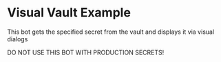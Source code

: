 # Visual Vault Example

This bot gets the specified secret from the vault and displays it via visual dialogs

DO NOT USE THIS BOT WITH PRODUCTION SECRETS!

